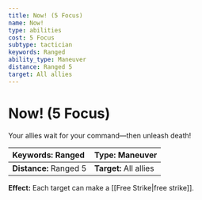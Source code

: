```yaml
---
title: Now! (5 Focus)
name: Now!
type: abilities
cost: 5 Focus
subtype: tactician
keywords: Ranged
ability_type: Maneuver
distance: Ranged 5
target: All allies
---
```


# Now! (5 Focus)

Your allies wait for your command—then unleash death!

| **Keywords:** Ranged   | **Type:** Maneuver     |
| :--------------------- | :--------------------- |
| **Distance:** Ranged 5 | **Target:** All allies |

**Effect:** Each target can make a [[Free Strike|free strike]].
